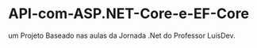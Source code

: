# API-com-ASP.NET-Core-e-EF-Core
um Projeto Baseado nas aulas da Jornada .Net do Professor LuisDev.
